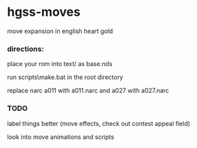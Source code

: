 # hgss-moves
 move expansion in english heart gold

### directions:
 place your rom into text/ as base.nds

 run scripts\make.bat in the root directory
 
 replace narc a011 with a011.narc and a027 with a027.narc

### TODO
 label things better (move effects, check out contest appeal field)
 
 look into move animations and scripts
